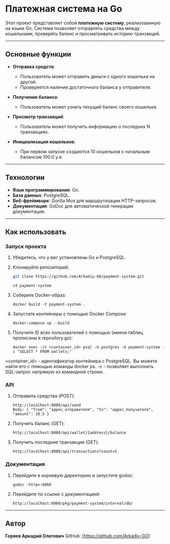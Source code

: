 # Платежная система на Go

Этот проект представляет собой **платежную систему**, реализованную на языке Go. Система позволяет отправлять средства между кошельками, проверять баланс и просматривать историю транзакций.

---

## Основные функции

- **Отправка средств**:
  - Пользователь может отправить деньги с одного кошелька на другой.
  - Проверяется наличие достаточного баланса у отправителя.

- **Получение баланса**:
  - Пользователь может узнать текущий баланс своего кошелька.

- **Просмотр транзакций**:
  - Пользователь может получить информацию о последних N транзакциях.

- **Инициализация кошельков**:
  - При первом запуске создаются 10 кошельков с начальным балансом 100.0 у.е.

---

## Технологии

- **Язык программирования**: Go.
- **База данных**: PostgreSQL.
- **Веб-фреймворк**: Gorilla Mux для маршрутизации HTTP-запросов.
- **Документация**: GoDoc для автоматической генерации документации.

---

## Как использовать

### Запуск проекта

1. Убедитесь, что у вас установлены Go и PostgreSQL.

2. Клонируйте репозиторий:

    ```bash
    git clone https://github.com/Arkadiy-GO/payment-system.git
    ```
    ```
   cd payment-system
    ```
3. Соберите Docker-образ:
    ```
    docker build -t payment-system .
    ```
4. Запустите контейнеры с помощью Docker Compose:
    ```
    docker-compose up --build
    ```
5. Получите ID всех пользователей с помощью (имена таблиц прописаны в repository.go):
    ```
    docker exec -it <container_id> psql -U postgres -d payment-system -c "SELECT * FROM wallets;"
    ```
<container_id> - идентификатор контейнера с PostgreSQL. Вы можете найти его с помощью команды docker ps.
-c - позволяет выполнить SQL-запрос напрямую из командной строки.

### API
1. Отправить средства (POST):
    ```
    http://localhost:8080/api/send
    Body: { "from": "адрес_отправителя", "to": "адрес_получателя", "amount": 10.5 }
    ```
2. Получить баланс (GET):
    ```
    http://localhost:8080/api/wallet/{address}/balance
    ```
3. Получить последние транзакции (GET):
    ```
    http://localhost:8080/api/transactions?count=5
    ```

### Документация
1. Перейдите в корневую директорию и запустите godoc:
    ```
    godoc -http=:6060
    ```
2. Перейдите по ссылке с документацией:
    ```
    http://localhost:6060/pkg/payment-system/internal/db/
    ```

---

## Автор
**Горяев Аркадий Олегович**
GitHub: [https://github.com/Arkadiy-GO]
